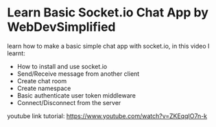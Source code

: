 # Learn Basic Socket.io Chat App by WebDevSimplified

learn how to make a basic simple chat app with socket.io,
in this video I learnt:

- How to install and use socket.io
- Send/Receive message from another client
- Create chat room
- Create namespace
- Basic authenticate user token middleware
- Connect/Disconnect from the server

youtube link tutorial: https://www.youtube.com/watch?v=ZKEqqIO7n-k

